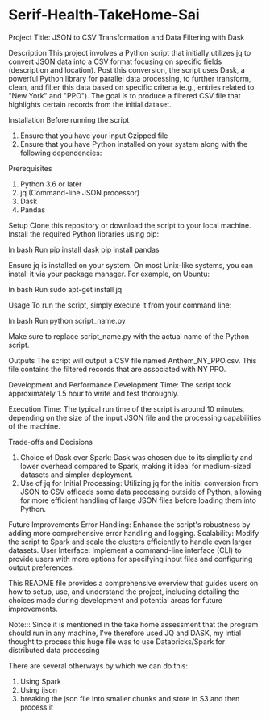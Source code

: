 # Serif-Health-TakeHome-Sai

Project Title: JSON to CSV Transformation and Data Filtering with Dask

Description
This project involves a Python script that initially utilizes jq to convert JSON data into a CSV format focusing on specific fields (description and location). Post this conversion, the script uses Dask, a powerful Python library for parallel data processing, to further transform, clean, and filter this data based on specific criteria (e.g., entries related to "New York" and "PPO"). The goal is to produce a filtered CSV file that highlights certain records from the initial dataset.

Installation
Before running the script
1. Ensure that you have your input Gzipped file
2. Ensure that you have Python installed on your system along with the following dependencies:

Prerequisites
1. Python 3.6 or later
2. jq (Command-line JSON processor)
3. Dask
4. Pandas

Setup
Clone this repository or download the script to your local machine.
Install the required Python libraries using pip:

In bash Run 
pip install dask 
pip install pandas

Ensure jq is installed on your system. On most Unix-like systems, you can install it via your package manager. For example, on Ubuntu:

In bash Run
sudo apt-get install jq

Usage
To run the script, simply execute it from your command line:

In bash Run
python script_name.py

Make sure to replace script_name.py with the actual name of the Python script.

Outputs
The script will output a CSV file named Anthem_NY_PPO.csv. This file contains the filtered records that are associated with NY PPO.

Development and Performance
Development Time: The script took approximately 1.5 hour to write and test thoroughly.

Execution Time: The typical run time of the script is around 10 minutes, depending on the size of the input JSON file and the processing capabilities of the machine.

Trade-offs and Decisions
1. Choice of Dask over Spark: Dask was chosen due to its simplicity and lower overhead compared to Spark, making it ideal for medium-sized datasets and simpler deployment.
2. Use of jq for Initial Processing: Utilizing jq for the initial conversion from JSON to CSV offloads some data processing outside of Python, allowing for more efficient handling of large JSON files before loading them into Python.

Future Improvements
Error Handling: Enhance the script's robustness by adding more comprehensive error handling and logging.
Scalability: Modify the script to Spark and scale the clusters efficiently to handle even larger datasets.
User Interface: Implement a command-line interface (CLI) to provide users with more options for specifying input files and configuring output preferences.


This README file provides a comprehensive overview that guides users on how to setup, use, and understand the project, including detailing the choices made during development and potential areas for future improvements.


Note::: Since it is mentioned in the take home assessment that the program should run in any machine, I've therefore used JQ and DASK, my intial thought to process this huge file was to use Databricks/Spark for distributed data processing


There are several otherways by which we can do this:
1. Using Spark
2. Using ijson
3. breaking the json file into smaller chunks and store in S3 and then process it
